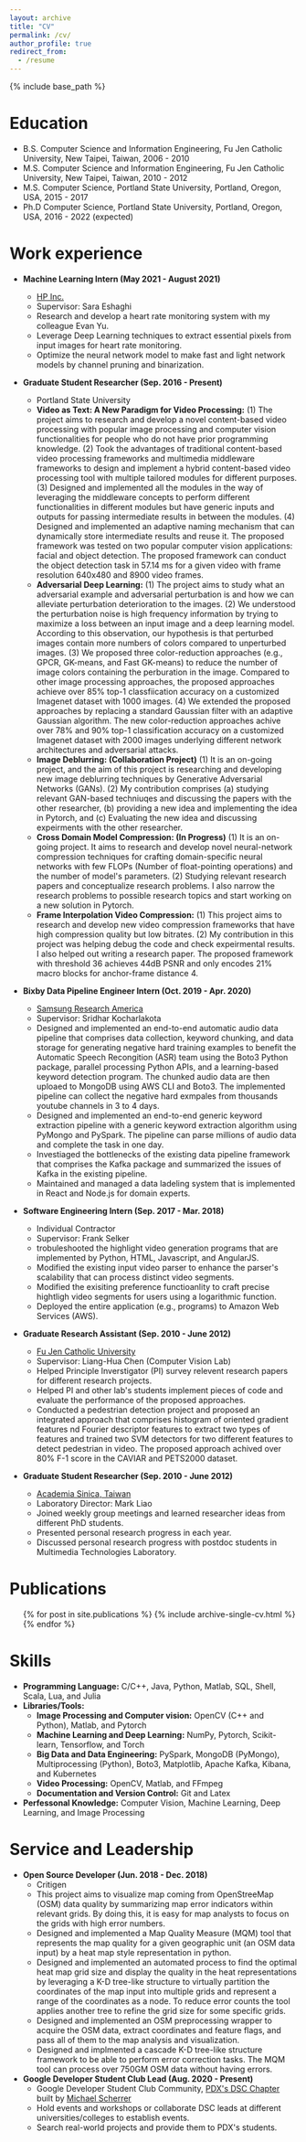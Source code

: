 ```yaml
---
layout: archive
title: "CV"
permalink: /cv/
author_profile: true
redirect_from:
  - /resume
---
```


{% include base_path %}

Education
======
* B.S. Computer Science and Information Engineering, Fu Jen Catholic University, New Taipei, Taiwan, 2006 - 2010
* M.S. Computer Science and Information Engineering, Fu Jen Catholic University, New Taipei, Taiwan, 2010 - 2012
* M.S. Computer Science, Portland State University, Portland, Oregon, USA, 2015 - 2017
* Ph.D Computer Science, Portland State University, Portland, Oregon, USA, 2016 - 2022 (expected)


Work experience
======
* **Machine Learning Intern (May 2021 - August 2021)**
  * [HP Inc.](https://www.linkedin.com/company/hp/)
  * Supervisor: Sara Eshaghi
  * Research and develop a heart rate monitoring system with my colleague Evan Yu.
  * Leverage Deep Learning techniques to extract essential pixels from input images for heart rate monitoring.
  * Optimize the neural network model to make fast and light network models by channel pruning and binarization.

* **Graduate Student Researcher (Sep. 2016 - Present)**
  * Portland State University
  * **Video as Text: A New Paradigm for Video Processing:**
    (1) The project aims to research and develop a novel content-based video processing with popular image processing and computer vision functionalities for people who do not have prior programming knowledge.
    (2) Took the advantages of traditional content-based video processing frameworks and multimedia middleware frameworks to design and implement a hybrid content-based video processing tool with multiple tailored modules for different purposes.
    (3) Designed and implemented all the modules in the way of leveraging the middleware concepts to perform different functionalities in different modules but have generic inputs and outputs for passing intermediate results in between the modules.
    (4) Designed and implemented an adaptive naming mechanism that can dynamically store intermediate results and reuse it. The proposed framework was tested on two popular computer vision applications: facial and object detection. The proposed framework can conduct the object detection task in 57.14 ms for a given video with frame resolution 640x480 and 8900 video frames.
  * **Adversarial Deep Learning:**
    (1) The project aims to study what an adversarial example and adversarial perturbation is and how we can alleviate perturbation deterioration to the images.
    (2) We understood the perturbation noise is high frequency information by trying to maximize a loss between an input image and a deep
learning model. According to this observation, our hypothesis is that perturbed images contain more numbers of colors compared to unperturbed images.
    (3) We proposed three color-reduction approaches (e.g., GPCR, GK-means, and Fast GK-means) to reduce the number of image colors containing the perburation in the image. Compared to other image processing approaches, the proposed approaches achieve over 85% top-1 classfiication accuracy on a customized Imagenet dataset with 1000 images.
    (4) We extended the proposed approaches by replacing a standard Gaussian filter with an adaptive Gaussian algorithm. The new color-reduction approaches achive over 78% and 90% top-1 classification accuracy on a customized Imagenet dataset with 2000 images underlying different network architectures and adversarial attacks.
  * **Image Deblurring: (Collaboration Project)**
    (1) It is an on-going project, and the aim of this project is researching and developing new image deblurring techniques by Generative Adversarial Networks (GANs).
    (2) My contribution comprises (a) studying relevant GAN-based techniuqes and discussing the papers with the other researcher, (b) providing a new idea and implementing the idea in Pytorch, and (c) Evaluating the new idea and discussing expeirments with the other researcher.
  * **Cross Domain Model Compression: (In Progress)**
    (1) It is an on-going project. It aims to research and develop novel neural-network compression techniques for crafting domain-specific neural networks with few FLOPs (Number of float-pointing operations) and the number of model's parameters.
    (2) Studying relevant research papers and conceptualize research problems. I also narrow the research problems to possible research topics and start working on a new solution in Pytorch.
  * **Frame Interpolation Video Compression:**
    (1) This project aims to research and develop new video compression frameworks that have high compression quality but low bitrates.
    (2) My contribution in this project was helping debug the code and check expeirmental results. I also helped out writing a research paper. The proposed framework with threshold 36 achieves 44dB PSNR and only encodes 21% macro blocks for anchor-frame distance 4.

* **Bixby Data Pipeline Engineer Intern (Oct. 2019 - Apr. 2020)**
  * [Samsung Research America](https://www.sra.samsung.com/)
  * Supervisor: Sridhar Kocharlakota
  * Designed and implemented an end-to-end automatic audio data pipeline that comprises data collection, keyword chunking, and data storage for generating negative hard training examples to benefit the Automatic Speech Recongition (ASR) team using the Boto3 Python package, parallel processing Python APIs, and a learning-based keyword detection program. The chunked audio data are then uploaed to MongoDB using AWS CLI and Boto3. The implemented pipeline can collect the negative hard exmpales from thousands youtube channels in 3 to 4 days.
  * Designed and implemented an end-to-end generic keyword extraction pipeline with a generic keyword extraction algorithm using PyMongo and PySpark. The pipeline can parse millions of audio data and complete the task in one day.
  * Investiaged the bottlenecks of the existing data pipeline framework that comprises the Kafka package and summarized the issues of Kafka in the existing pipeline.
  * Maintained and managed a data ladeling system that is implemented in React and Node.js for domain experts.

* **Software Engineering Intern (Sep. 2017 - Mar. 2018)**
  * Individual Contractor
  * Supervisor: Frank Selker
  * trobuleshooted the highlight video generation programs that are implemented by Python, HTML, Javascript, and AngularJS.
  * Modified the existing input video parser to enhance the parser's scalability that can process distinct video segments.
  * Modified the exisiting preference functioanlity to craft precise hightligh video segments for users using a logarithmic function.
  * Deployed the entire application (e.g., programs) to Amazon Web Services (AWS).

* **Graduate Research Assistant (Sep. 2010 - June 2012)**
  * [Fu Jen Catholic University](https://www.fju.edu.tw/indexEN.jsp)
  * Supervisor: Liang-Hua Chen (Computer Vision Lab)
  * Helped Principle Inverstigator (PI) survey relevent research papers for different research projects.
  * Helped PI and other lab's students implement pieces of code and evaluate the performance of the proposed approaches.
  * Conducted a pedestrian detection project and proposed an integrated approach that comprises histogram of oriented gradient features nd Fourier descriptor features to extract two types of features and trained two SVM detectors for two different features to detect pedestrian in video. The proposed approach achived over 80% F-1 score in the CAVIAR and PETS2000 dataset.

* **Graduate Student Researcher (Sep. 2010 - June 2012)**
  * [Academia Sinica, Taiwan](https://www.sinica.edu.tw/en)
  * Laboratory Director: Mark Liao
  * Joined weekly group meetings and learned researcher ideas from different PhD students.
  * Presented personal research progress in each year.
  * Discussed personal research progress with postdoc students in Multimedia Technologies Laboratory.


Publications
======
  <ul>{% for post in site.publications %}
    {% include archive-single-cv.html %}
  {% endfor %}</ul>


Skills
======
* **Programming Language:** C/C++, Java, Python, Matlab, SQL, Shell, Scala, Lua, and Julia
* **Libraries/Tools:**
  * **Image Processing and Computer vision:** OpenCV (C++ and Python), Matlab, and Pytorch
  * **Machine Learning and Deep Learning:** NumPy, Pytorch, Scikit-learn, Tensorflow, and Torch
  * **Big Data and Data Engineering:** PySpark, MongoDB (PyMongo), Multiprocessing (Python), Boto3, Matplotlib, Apache Kafka,
                                       Kibana, and Kubernetes
  * **Video Processing:** OpenCV, Matlab, and FFmpeg
  * **Documentation and Version Control:** Git and Latex
* **Perfessonal Knowledge:** Computer Vision, Machine Learning, Deep Learning, and Image Processing

Service and Leadership
======
* **Open Source Developer (Jun. 2018 - Dec. 2018)**
  * Critigen
  * This project aims to visualize map coming from OpenStreeMap (OSM) data quality by summarizing map error indicators within relevant grids. By doing this, it is easy for map analysts to focus on the grids with high error numbers.
  * Designed and implemented a Map Quality Measure (MQM) tool that represents the map quality for a given geographic unit (an OSM data input) by a heat map style representation in python.
  * Designed and implemented an automated process to find the optimal heat map grid size and display the quality in the heat representations by leveraging a K-D tree-like structure to virtually partition the coordinates of the map input into multiple grids and represent a range of the coordinates as a node. To reduce error counts the tool applies another tree to refine the grid size for some specific grids.
  * Designed and implemented an OSM preprocessing wrapper to acquire the OSM data, extract coordinates and feature flags, and pass all of them to the map analysis and visualization.
  * Designed and implmented a cascade K-D tree-like structure framework to be able to perform error correction tasks. The MQM tool can process over 750GM OSM data without having errors.
* **Google Developer Student Club Lead (Aug. 2020 - Present)**
  * Google Developer Student Club Community, [PDX's DSC Chapter](https://dsc.community.dev/portland-state-university/) built by [Michael Scherrer](https://www.linkedin.com/in/michael-scherrer-me/)
  * Hold events and workshops or collaborate DSC leads at different universities/colleges to establish events.
  * Search real-world projects and provide them to PDX's students.




<!--
Talks
======
  <ul>{% for post in site.talks %}
    {% include archive-single-talk-cv.html %}
  {% endfor %}</ul>
-->
<!--
Teaching
======
  <ul>{% for post in site.teaching %}
    {% include archive-single-cv.html %}
  {% endfor %}</ul>
-->


